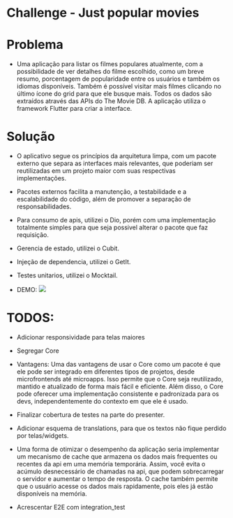 # Challenge - Just popular movies

# Problema

- Uma aplicação para listar os filmes populares atualmente, com a possibilidade de ver detalhes do filme escolhido, como um breve resumo, porcentagem de popularidade entre os usuários e também os idiomas disponíveis. Também é possível visitar mais filmes clicando no último ícone do grid para que ele busque mais. Todos os dados são extraídos através das APIs do The Movie DB. A aplicação utiliza o framework Flutter para criar a interface.

# Solução
- O aplicativo segue os princípios da arquitetura limpa, com um pacote externo que separa as interfaces mais relevantes, que poderiam ser reutilizadas em um projeto maior com suas respectivas implementações. 
- Pacotes externos facilita a manutenção, a testabilidade e a escalabilidade do código, além de promover a separação de responsabilidades.

- Para consumo de apis, utilizei o Dio, porém com uma implementação totalmente simples para que seja possivel alterar o pacote que faz requisição.
- Gerencia de estado, utilizei o Cubit.
- Injeção de dependencia, utilizei o GetIt.
- Testes unitarios, utilizei o Mocktail.

- DEMO: ![](https://github.com/RenanDelfanti/just-movies/blob/main/demo.gif)

# TODOS: 
- Adicionar responsividade para telas maiores
- Segregar Core 
- Vantagens: Uma das vantagens de usar o Core como um pacote é que ele pode ser integrado em diferentes tipos de projetos, desde microfrontends até microapps. Isso permite que o Core seja reutilizado, mantido e atualizado de forma mais fácil e eficiente. Além disso, o Core pode oferecer uma implementação consistente e padronizada para os devs, independentemente do contexto em que ele é usado. 

- Finalizar cobertura de testes na parte do presenter.
- Adicionar esquema de translations, para que os textos não fique perdido por telas/widgets.

- Uma forma de otimizar o desempenho da aplicação seria implementar um mecanismo de cache que armazena os dados mais frequentes ou recentes da api em uma memória temporária. Assim, você evita o acúmulo desnecessário de chamadas na api, que podem sobrecarregar o servidor e aumentar o tempo de resposta. O cache também permite que o usuário acesse os dados mais rapidamente, pois eles já estão disponíveis na memória.

- Acrescentar E2E com integration_test
